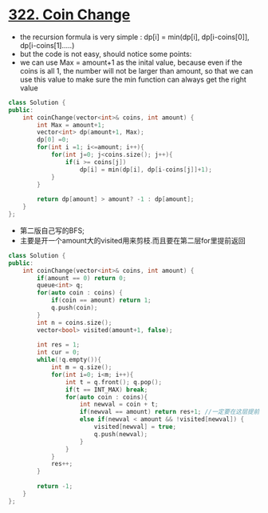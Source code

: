# [322. Coin Change](https://leetcode.com/problems/coin-change/#/solutions)
* the recursion formula is very simple : dp[i] = min(dp[i], dp[i-coins[0]], dp[i-coins[1].....)
* but the code is not easy, should notice some points:
* we can use Max = amount+1 as the inital value, because even if the coins is all 1, the number will not be larger than amount, so that we can use this value to make sure the min function can always get the right value

```C++
class Solution {
public:
    int coinChange(vector<int>& coins, int amount) {
        int Max = amount+1;
        vector<int> dp(amount+1, Max);
        dp[0] =0;
        for(int i =1; i<=amount; i++){
            for(int j=0; j<coins.size(); j++){
                if(i >= coins[j])
                    dp[i] = min(dp[i], dp[i-coins[j]]+1);
            }
        }
        
        return dp[amount] > amount? -1 : dp[amount];
    }
};

```

* 第二版自己写的BFS;
* 主要是开一个amount大的visited用来剪枝.而且要在第二层for里提前返回

```c++
class Solution {
public:
    int coinChange(vector<int>& coins, int amount) {
        if(amount == 0) return 0;
        queue<int> q;
        for(auto coin : coins) {
            if(coin == amount) return 1;
            q.push(coin);
        }
        int n = coins.size();
        vector<bool> visited(amount+1, false);
        
        int res = 1;
        int cur = 0;
        while(!q.empty()){
            int m = q.size();
            for(int i=0; i<m; i++){
                int t = q.front(); q.pop();
                if(t == INT_MAX) break;
                for(auto coin : coins){
                    int newval = coin + t;
                    if(newval == amount) return res+1; //一定要在这层提前返回,必然会Memory Limit Exceeded
                    else if(newval < amount && !visited[newval]) {
                        visited[newval] = true;
                        q.push(newval);
                    } 
                }
            }
            res++;
        }
        
        return -1;
    }
};
```
